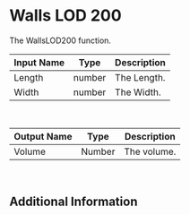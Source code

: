 

# Walls LOD 200

The WallsLOD200 function.

|Input Name|Type|Description|
|---|---|---|
|Length|number|The Length.|
|Width|number|The Width.|


<br>

|Output Name|Type|Description|
|---|---|---|
|Volume|Number|The volume.|


<br>

## Additional Information